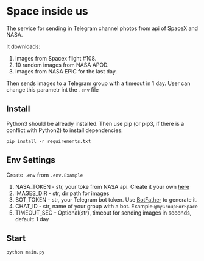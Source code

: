 # Space inside us
The service for sending in Telegram channel photos from api of SpaceX and NASA.

It downloads: 
1. images from Spacex flight #108.
1. 10 random images from NASA APOD.
1. images from NASA EPIC for the last day.

Then sends images to a Telegram group with a timeout in 1 day. User can change this parametr int the `.env` file

## Install
Python3 should be already installed. Then use pip (or pip3, if there is a conflict with Python2) to install dependencies:
```
pip install -r requirements.txt
```
## Env Settings
Create `.env` from `.env.Example`
1. NASA_TOKEN - str, your toke from NASA api. Create it your own [here](https://api.nasa.gov/)
1. IMAGES_DIR - str, dir path for images
1. BOT_TOKEN - str, your Telegram bot token. Use [BotFather](https://t.me/BotFather) to generate it.
1. CHAT_ID - str, name of your group with a bot. Example `@myGroupForSpace`
1. TIMEOUT_SEC - Optional(str), timeout for sending images in seconds, default: 1 day

## Start
```
python main.py
```